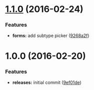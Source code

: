 <a name="1.1.0"></a>
# [1.1.0](https://github.com/hypeJunction/Elgg-object_sort/compare/1.0.0...v1.1.0) (2016-02-24)


### Features

* **forms:** add subtype picker ([9268a2f](https://github.com/hypeJunction/Elgg-object_sort/commit/9268a2f))



<a name="1.0.0"></a>
# 1.0.0 (2016-02-20)


### Features

* **releases:** initial commit ([9ef01de](https://github.com/hypeJunction/Elgg-object_sort/commit/9ef01de))



